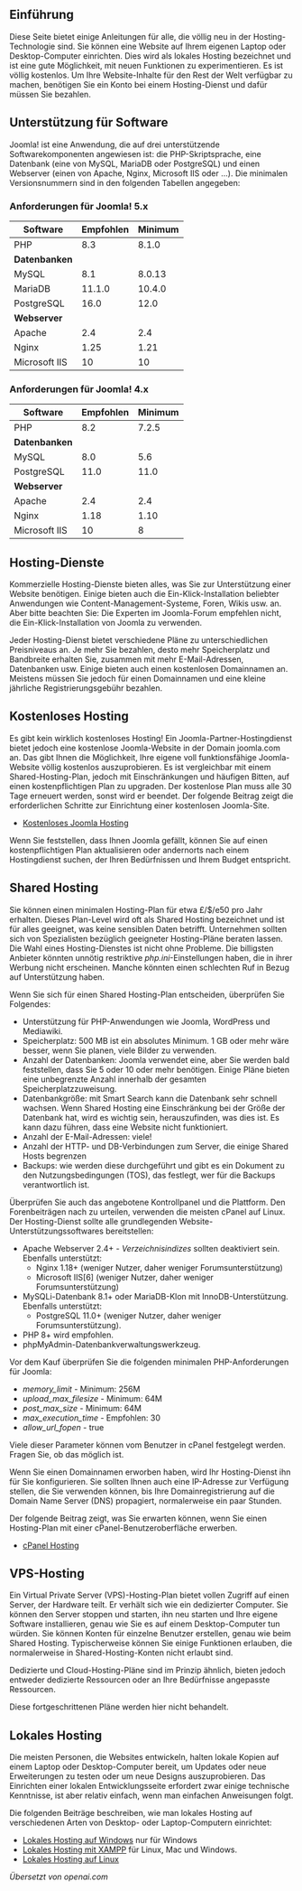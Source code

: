 <!-- Filename: J4.x:Hosting_Setup / Display title: Hosting-Einrichtung -->

## Einführung

Diese Seite bietet einige Anleitungen für alle, die völlig neu in der Hosting-Technologie sind. Sie können eine Website auf Ihrem eigenen Laptop oder Desktop-Computer einrichten. Dies wird als lokales Hosting bezeichnet und ist eine gute Möglichkeit, mit neuen Funktionen zu experimentieren. Es ist völlig kostenlos. Um Ihre Website-Inhalte für den Rest der Welt verfügbar zu machen, benötigen Sie ein Konto bei einem Hosting-Dienst und dafür müssen Sie bezahlen.

## Unterstützung für Software

Joomla! ist eine Anwendung, die auf drei unterstützende Softwarekomponenten angewiesen ist: die PHP-Skriptsprache, eine Datenbank (eine von MySQL, MariaDB oder PostgreSQL) und einen Webserver (einen von Apache, Nginx, Microsoft IIS oder ...). Die minimalen Versionsnummern sind in den folgenden Tabellen angegeben:

### Anforderungen für Joomla! 5.x

| Software           | Empfohlen       | Minimum     |
|--------------------|-----------------|-------------|
| PHP                | 8.3             | 8.1.0       |
| **Datenbanken**    |                 |             |
| MySQL              | 8.1             | 8.0.13      |
| MariaDB            | 11.1.0          | 10.4.0      |
| PostgreSQL         | 16.0            | 12.0        |
| **Webserver**      |                 |             |
| Apache             | 2.4             | 2.4         |
| Nginx              | 1.25            | 1.21        |
| Microsoft IIS      | 10              | 10          |

### Anforderungen für Joomla! 4.x

| Software           | Empfohlen       | Minimum     |
|--------------------|-----------------|-------------|
| PHP                | 8.2             | 7.2.5       |
| **Datenbanken**    |                 |             |
| MySQL              | 8.0             | 5.6         |
| PostgreSQL         | 11.0            | 11.0        |
| **Webserver**      |                 |             |
| Apache             | 2.4             | 2.4         |
| Nginx              | 1.18            | 1.10        |
| Microsoft IIS      | 10              | 8           |

## Hosting-Dienste

Kommerzielle Hosting-Dienste bieten alles, was Sie zur Unterstützung einer Website benötigen. Einige bieten auch die Ein-Klick-Installation beliebter Anwendungen wie Content-Management-Systeme, Foren, Wikis usw. an. Aber bitte beachten Sie: Die Experten im Joomla-Forum empfehlen nicht, die Ein-Klick-Installation von Joomla zu verwenden.

Jeder Hosting-Dienst bietet verschiedene Pläne zu unterschiedlichen Preisniveaus an. Je mehr Sie bezahlen, desto mehr Speicherplatz und Bandbreite erhalten Sie, zusammen mit mehr E-Mail-Adressen, Datenbanken usw. Einige bieten auch einen kostenlosen Domainnamen an. Meistens müssen Sie jedoch für einen Domainnamen und eine kleine jährliche Registrierungsgebühr bezahlen.

## Kostenloses Hosting

Es gibt kein wirklich kostenloses Hosting! Ein Joomla-Partner-Hostingdienst bietet jedoch eine kostenlose Joomla-Website in der Domain joomla.com an. Das gibt Ihnen die Möglichkeit, Ihre eigene voll funktionsfähige Joomla-Website völlig kostenlos auszuprobieren. Es ist vergleichbar mit einem Shared-Hosting-Plan, jedoch mit Einschränkungen und häufigen Bitten, auf einen kostenpflichtigen Plan zu upgraden. Der kostenlose Plan muss alle 30 Tage erneuert werden, sonst wird er beendet. Der folgende Beitrag zeigt die erforderlichen Schritte zur Einrichtung einer kostenlosen Joomla-Site.

* [Kostenloses Joomla Hosting](jdocmanual?article=user/hosting/free-hosting)

Wenn Sie feststellen, dass Ihnen Joomla gefällt, können Sie auf einen kostenpflichtigen Plan aktualisieren oder andernorts nach einem Hostingdienst suchen, der Ihren Bedürfnissen und Ihrem Budget entspricht.

## Shared Hosting

Sie können einen minimalen Hosting-Plan für etwa £/$/e50 pro Jahr erhalten. Dieses Plan-Level wird oft als Shared Hosting bezeichnet und ist für alles geeignet, was keine sensiblen Daten betrifft. Unternehmen sollten sich von Spezialisten bezüglich geeigneter Hosting-Pläne beraten lassen. Die Wahl eines Hosting-Dienstes ist nicht ohne Probleme. Die billigsten Anbieter könnten unnötig restriktive *php.ini*-Einstellungen haben, die in ihrer Werbung nicht erscheinen. Manche könnten einen schlechten Ruf in Bezug auf Unterstützung haben.

Wenn Sie sich für einen Shared Hosting-Plan entscheiden, überprüfen Sie Folgendes:

- Unterstützung für PHP-Anwendungen wie Joomla, WordPress und Mediawiki.
- Speicherplatz: 500 MB ist ein absolutes Minimum. 1 GB oder mehr wäre besser, wenn Sie planen, viele Bilder zu verwenden.
- Anzahl der Datenbanken: Joomla verwendet eine, aber Sie werden bald feststellen, dass Sie 5 oder 10 oder mehr benötigen. Einige Pläne bieten eine unbegrenzte Anzahl innerhalb der gesamten Speicherplatzzuweisung.
- Datenbankgröße: mit Smart Search kann die Datenbank sehr schnell wachsen. Wenn Shared Hosting eine Einschränkung bei der Größe der Datenbank hat, wird es wichtig sein, herauszufinden, was dies ist. Es kann dazu führen, dass eine Website nicht funktioniert.
- Anzahl der E-Mail-Adressen: viele!
- Anzahl der HTTP- und DB-Verbindungen zum Server, die einige Shared Hosts begrenzen
- Backups: wie werden diese durchgeführt und gibt es ein Dokument zu den Nutzungsbedingungen (TOS), das festlegt, wer für die Backups verantwortlich ist.

Überprüfen Sie auch das angebotene Kontrollpanel und die Plattform. Den Forenbeiträgen nach zu urteilen, verwenden die meisten cPanel auf Linux. Der Hosting-Dienst sollte alle grundlegenden Website-Unterstützungssoftwares bereitstellen:

- Apache Webserver 2.4+ - *Verzeichnisindizes* sollten deaktiviert sein. Ebenfalls unterstützt:
  - Nginx 1.18+ (weniger Nutzer, daher weniger Forumsunterstützung)
  - Microsoft IIS\[6\] (weniger Nutzer, daher weniger Forumsunterstützung)
- MySQLi-Datenbank 8.1+ oder MariaDB-Klon mit InnoDB-Unterstützung. Ebenfalls unterstützt:
  - PostgreSQL 11.0+ (weniger Nutzer, daher weniger Forumsunterstützung).
- PHP 8+ wird empfohlen.
- phpMyAdmin-Datenbankverwaltungswerkzeug.

Vor dem Kauf überprüfen Sie die folgenden minimalen PHP-Anforderungen für Joomla:

- *memory_limit* - Minimum: 256M
- *upload_max_filesize* - Minimum: 64M
- *post_max_size* - Minimum: 64M
- *max_execution_time* - Empfohlen: 30
- *allow_url_fopen* - true

Viele dieser Parameter können vom Benutzer in cPanel festgelegt werden. Fragen Sie, ob das möglich ist.

Wenn Sie einen Domainnamen erworben haben, wird Ihr Hosting-Dienst ihn für Sie konfigurieren. Sie sollten Ihnen auch eine IP-Adresse zur Verfügung stellen, die Sie verwenden können, bis Ihre Domainregistrierung auf die Domain Name Server (DNS) propagiert, normalerweise ein paar Stunden.

Der folgende Beitrag zeigt, was Sie erwarten können, wenn Sie einen Hosting-Plan mit einer cPanel-Benutzeroberfläche erwerben.

* [cPanel Hosting](jdocmanual?article=user/hosting/cpanel-hosting)

## VPS-Hosting

Ein Virtual Private Server (VPS)-Hosting-Plan bietet vollen Zugriff auf einen Server, der Hardware teilt. Er verhält sich wie ein dedizierter Computer. Sie können den Server stoppen und starten, ihn neu starten und Ihre eigene Software installieren, genau wie Sie es auf einem Desktop-Computer tun würden. Sie können Konten für einzelne Benutzer erstellen, genau wie beim Shared Hosting. Typischerweise können Sie einige Funktionen erlauben, die normalerweise in Shared-Hosting-Konten nicht erlaubt sind.

Dedizierte und Cloud-Hosting-Pläne sind im Prinzip ähnlich, bieten jedoch entweder dedizierte Ressourcen oder an Ihre Bedürfnisse angepasste Ressourcen.

Diese fortgeschrittenen Pläne werden hier nicht behandelt.

## Lokales Hosting

Die meisten Personen, die Websites entwickeln, halten lokale Kopien auf einem Laptop oder Desktop-Computer bereit, um Updates oder neue Erweiterungen zu testen oder um neue Designs auszuprobieren. Das Einrichten einer lokalen Entwicklungsseite erfordert zwar einige technische Kenntnisse, ist aber relativ einfach, wenn man einfachen Anweisungen folgt.

Die folgenden Beiträge beschreiben, wie man lokales Hosting auf verschiedenen Arten von Desktop- oder Laptop-Computern einrichtet:

* [Lokales Hosting auf Windows](jdocmanual?article=user/hosting/local-hosting-on-windows) nur für Windows
* [Lokales Hosting mit XAMPP](jdocmanual?article=user/hosting/local-hosting-with-xampp) für Linux, Mac und Windows.
* [Lokales Hosting auf Linux](jdocmanual?article=user/hosting/local-hosting-on-linux)

*Übersetzt von openai.com*

